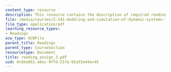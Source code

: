 ```yaml
---
content_type: resource
description: This resource contains the description of required readings.
file: /media/courses/2-141-modeling-and-simulation-of-dynamic-systems-fall-2006/0c6be861a6ac9ffd21fab5a33e44ec45_reading_assign_3.pdf
file_type: application/pdf
learning_resource_types:
- Readings
ocw_type: OCWFile
parent_title: Readings
parent_type: CourseSection
resourcetype: Document
title: reading_assign_3.pdf
uid: 0c6be861-a6ac-9ffd-21fa-b5a33e44ec45
---
```

